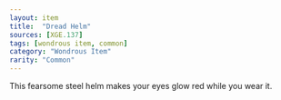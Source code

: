 ```yaml
---
layout: item
title:  "Dread Helm"
sources: [XGE.137]
tags: [wondrous item, common]
category: "Wondrous Item"
rarity: "Common"
---
```


This fearsome steel helm makes your eyes glow red while you wear it.
